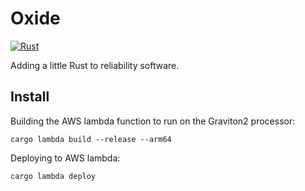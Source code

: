 # Oxide

[![Rust](https://github.com/yngtdd/oxide/actions/workflows/rust.yml/badge.svg)](https://github.com/yngtdd/oxide/actions/workflows/rust.yml)

Adding a little Rust to reliability software.

## Install

Building the AWS lambda function to run on the Graviton2 processor:

```
cargo lambda build --release --arm64
```

Deploying to AWS lambda:

```
cargo lambda deploy
```

